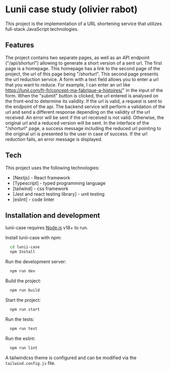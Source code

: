 # Lunii case study (olivier rabot)
This project is the implementation of a URL shortening service that utilizes full-stack JavaScript technologies.

## Features
The project contains two separate pages, as well as an API endpoint ("/api/shorturl") allowing to generate a short version of a sent url. The first page is a homepage. This homepage has a link to the second page of the project, the url of this page being "/shorturl". This second page presents the url reduction service. 
A form with a text field allows you to enter a url that you want to reduce. For example, I can enter an url like https://lunii.com/fr-fr/concept-ma-fabrique-a-histoires/" in the input of the form. When the "submit" button is clicked, the url entered is analysed on the front-end to determine its validity. If the url is valid, a request is sent to the endpoint of the api. 
The backend service will perform a validation of the url and send a different response depending on the validity of the url received. An error will be sent if the url received is not valid. Otherwise, the original url and a reduced version will be sent. In the interface of the "/shorturl" page, a success message including the reduced url pointing to the original url is presented to the user in case of success. If the url reduction fails, an error message is displayed.

## Tech
This project uses the following technologies:

- [Nextjs] - React framework 
- [Typescript] - typed programming language
- [tailwind] - css framework
- [Jest and react testing library] - unit testing
- [eslint] - code linter

## Installation and development

lunii-case requires [Node.js](https://nodejs.org/) v18+ to run.

Install lunii-case with npm:
```bash
  cd lunii-case
  npm Install
```

Run the development server:
```bash
  npm run dev
```

Build the project:
```bash
  npm run build
```

Start the project:
```bash
  npm run start
```

Run the tests:
```bash
  npm run test
```

Run the eslint:
```bash
  npm run lint
```

A tailwindcss theme is configured and can be modified via the `tailwind.config.js` file.
